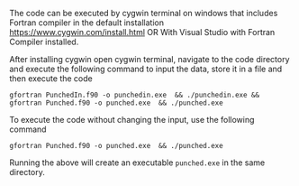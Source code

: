 The code can be executed by cygwin terminal on windows that includes Fortran compiler in the default installation
https://www.cygwin.com/install.html
OR
With Visual Studio with Fortran Compiler installed.

After installing cygwin open cygwin terminal, navigate to the code directory and execute the following command to input the data, store it in a file and then execute the code
```
gfortran PunchedIn.f90 -o punchedin.exe  && ./punchedin.exe && gfortran Punched.f90 -o punched.exe  && ./punched.exe
```

To execute the code without changing the input, use the following command
```
gfortran Punched.f90 -o punched.exe  && ./punched.exe
```

Running the above will create an executable `punched.exe` in the same directory. 
